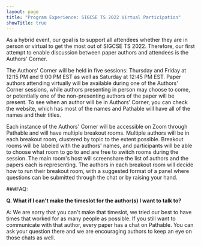 ```yaml
---
layout: page
title: "Program Experience: SIGCSE TS 2022 Virtual Participation"
showTitle: true
---
```


As a hybrid event, our goal is to support all attendees whether they are in person or virtual to get the most out of SIGCSE TS 2022. Therefore, our first attempt to enable discussion between paper authors and attendees is the Authors' Corner.

The Authors' Corner will be held in five sessions: Thursday and Friday at 12:15 PM and 9:00 PM EST as well as Saturday at 12:45 PM EST. Paper authors attending virtually will be available during one of the Authors' Corner sessions, while authors presenting in person may choose to come, or potentially one of the non-presenting authors of the paper will be present. To see when an author will be in Authors’ Corner, you can check the website, which has most of the names and Pathable will have all of the names and their titles.

Each instance of the Authors' Corner will be accessible on Zoom through Pathable and will have multiple breakout rooms. Multiple authors will be in each breakout room, clustered by topic to the extent possible. Breakout rooms will be labeled with the authors' names, and participants will be able to choose what room to go to and are free to switch rooms during the session. The main room's host will screenshare the list of authors and the papers each is representing. The authors in each breakout room will decide how to run their breakout room, with a suggested format of a panel where questions can be submitted through the chat or by raising your hand.

###FAQ:

**Q. What if I can't make the timeslot for the author(s) I want to talk to?**

A: We are sorry that you can't make that timeslot, we tried our best to have times that worked for as many people as possible. If you still want to communicate with that author, every paper has a chat on Pathable. You can ask your question there and we are encouraging authors to keep an eye on those chats as well.
